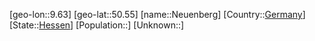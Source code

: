 ﻿---
location: [50.55,9.63]
type: City
tags:
- geo/City


SpocWebEntityId: 32805
isDeleted: false
confidential: public

---
[geo-lon::9.63]
[geo-lat::50.55]
[name::Neuenberg]
[Country::[Germany](geo/Continent/Europe/Germany.md)]
[State::[Hessen](geo/Continent/Europe/Germany/Hessen.md)]
[Population::]
[Unknown::]

